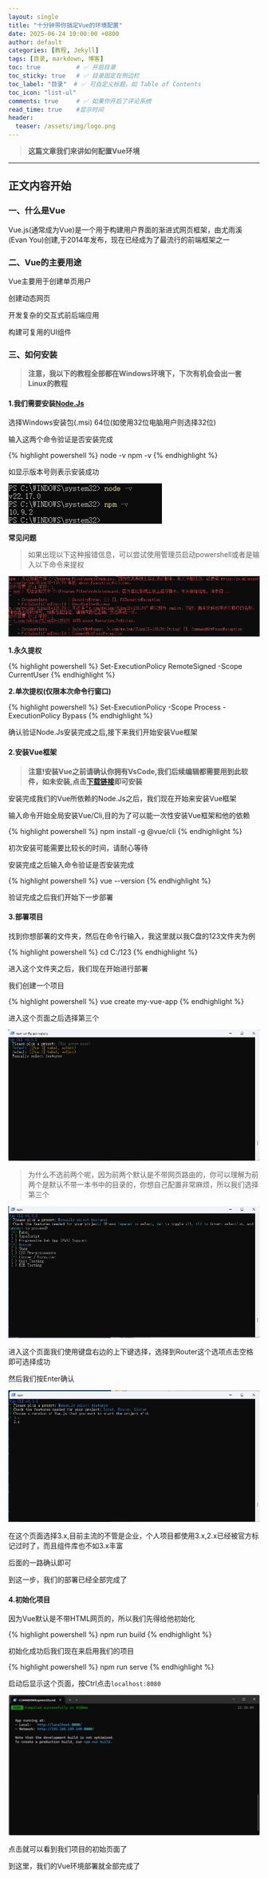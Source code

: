 ```yaml
---
layout: single
title: "十分钟带你搞定Vue的环境配置"
date: 2025-06-24 10:00:00 +0800
author: default
categories: [教程, Jekyll]
tags: [目录, markdown, 博客]
toc: true          # ✅ 开启目录
toc_sticky: true   # ✅ 目录固定在侧边栏
toc_label: "目录"  # ✅ 可自定义标题，如 Table of Contents
toc_icon: "list-ul"
comments: true     # ✅ 如果你开启了评论系统
read_time: true    #显示时间
header:
  teaser: /assets/img/logo.png    
---
```



>**这篇文章我们来讲如何配置Vue环境**


---

## 正文内容开始

### 一、什么是Vue

Vue.js(通常成为Vue)是一个用于构建用户界面的渐进式网页框架，由尤雨溪(Evan You)创建,于2014年发布，现在已经成为了最流行的前端框架之一

### 二、Vue的主要用途

Vue主要用于创建单页用户

创建动态网页

开发复杂的交互式前后端应用

构建可复用的UI组件

### 三、如何安装

> **注意，我以下的教程全部都在Windows环境下，下次有机会会出一套Linux的教程**

#### 1.我们需要安装[Node.Js](https://nodejs.cn/download/)


选择Windows安装包(.msi) 64位(如使用32位电脑用户则选择32位)

输入这两个命令验证是否安装完成

{% highlight powershell %}
node -v
npm -v
{% endhighlight %}

如显示版本号则表示安装成功

![](/assets/img/1751459807604.png)

**常见问题**

> 如果出现以下这种报错信息，可以尝试使用管理员启动powershell或者是输入以下命令来提权

![](/assets/img/1751459430597.png)


**1.永久提权**

{% highlight powershell %}
Set-ExecutionPolicy RemoteSigned -Scope CurrentUser
{% endhighlight %}

**2.单次提权(仅限本次命令行窗口)**

{% highlight powershell %}
Set-ExecutionPolicy -Scope Process -ExecutionPolicy Bypass
{% endhighlight %}

确认验证Node.Js安装完成之后,接下来我们开始安装Vue框架

#### 2.安装Vue框架

> **注意!安装Vue之前请确认你拥有VsCode,我们后续编辑都需要用到此软件，如未安装,点击[下载链接](https://code.visualstudio.com/)即可安装**

安装完成我们的Vue所依赖的Node.Js之后，我们现在开始来安装Vue框架

输入命令开始全局安装Vue/Cli,目的为了可以能一次性安装Vue框架和他的依赖

{% highlight powershell %}
npm install -g @vue/cli
{% endhighlight %}

初次安装可能需要比较长的时间，请耐心等待

安装完成之后输入命令验证是否安装完成

{% highlight powershell %}
vue --version
{% endhighlight %}

验证完成之后我们开始下一步部署

#### 3.部署项目

找到你想部署的文件夹，然后在命令行输入，我这里就以我C盘的123文件夹为例

{% highlight powershell %}
cd C:/123
{% endhighlight %}

进入这个文件夹之后，我们现在开始进行部署

我们创建一个项目

{% highlight powershell %}
vue create my-vue-app
{% endhighlight %}

进入这个页面之后选择第三个

![](/assets/img/1751465740288.png)

>为什么不选前两个呢，因为前两个默认是不带网页路由的，你可以理解为前两个是默认不带一本书中的目录的，你想自己配置非常麻烦，所以我们选择第三个

![](/assets/img/1751465903352.png)

进入这个页面我们使用键盘右边的上下键选择，选择到Router这个选项点击空格即可选择成功

然后我们按Enter确认

![](/assets/img/1751465983127.png)

在这个页面选择3.x,目前主流的不管是企业，个人项目都使用3.x,2.x已经被官方标记过时了，而且组件库也不如3.x丰富

后面的一路确认即可

到这一步，我们的部署已经全部完成了

#### 4.初始化项目

因为Vue默认是不带HTML网页的，所以我们先得给他初始化

{% highlight powershell %}
npm run build
{% endhighlight %}

初始化成功后我们现在来启用我们的项目

{% highlight powershell %}
npm run serve
{% endhighlight %}

启动后显示这个页面，按Ctrl点击`localhost:8080`

![](/assets/img/1751466528877.png)

点击就可以看到我们项目的初始页面了

到这里，我们的Vue环境部署就全部完成了
